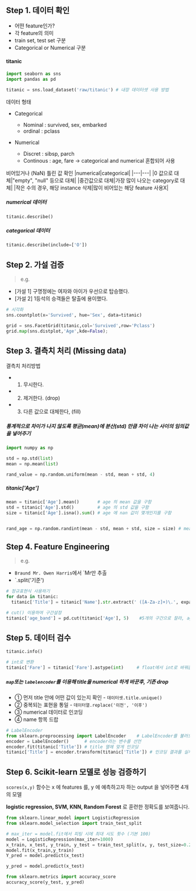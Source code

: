 ## Step 1. 데이터 확인
- 어떤 feature인가?
- 각 feature의 의미
- train set, test set 구분
- Categorical or Numerical 구분

#### titanic
```python
import seaborn as sns
import pandas as pd

titanic = sns.load_dataset('raw/titanic') # 내장 데이터셋 사용 방법
```
데이터 형태
- Categorical
	- Nominal : survived, sex, embarked
	- ordinal : pclass

- Numerical
	- Discret : sibsp, parch
	- Continous : age, fare
-> categorical and numerical 혼합되어 사용

비어있거나 (NaN) 틀린 값 확인
	|numerical|categorical|
	|---|---|
	|0 값으로 대체|"empty", "null" 등으로 대체|
	|중간값으로 대체|가장 많이 나오는 category로 대체|
	|작은 수의 경우, 해당 instance 삭제|많이 비어있는 해당 feature 사용X|
##### numerical 데이터
```python
titanic.describe()
```
##### categorical 데이터
```python
titanic.describe(include=['O'])
```

## Step 2. 가설 검증
> e.g.
- [가설 1] 구명정에는 여자와 아이가 우선으로 탑승했다.
- [가설 2] 1등석의 승객들은 탈출에 용이했다.
```python
# 시각화
sns.countplot(x='Survived', hue='Sex', data=titanic)

grid = sns.FacetGrid(titanic,col='Survived',row='Pclass')
grid.map(sns.distplot,'Age',kde=False);
```

## Step 3. 결측치 처리 (Missing data)
결측치 처리방법
- 1. 무시한다.
- 2. 제거한다. (drop)
- 3. 다른 값으로 대체한다, (fill)

##### 통계적으로 차이가 나지 않도록 평균(mean)에 분산(std) 만큼 차이 나는 사이의 임의값을 넣어주기
```python
import numpy as np

std = np.std(list)
mean = np.mean(list)

rand_value = np.random.uniform(mean - std, mean + std, 4)
```
##### titanic['Age']
```python
mean = titanic['Age'].mean()       # age 의 mean 값을 구함
std = titanic['Age'].std()         # age 의 std 값을 구함
size = titanic['Age'].isna().sum() # age 에 nan 값이 몇개인지를 구함 


rand_age = np.random.randint(mean - std, mean + std, size = size) # mean 에서 std 만큼 떨어져 있는 랜덤한 값들을 size 만큼 반환
```

## Step 4. Feature Engineering
>  e.g.
- `Braund Mr. Owen Harris`에서 `Mr만 추출
- `.split('기준')
```python
# 정규표현식 사용하기
for data in titanic:
  titanic['Title'] = titanic['Name'].str.extract(' ([A-Za-z]+)\.', expand=False) 
```
```python
# cut() 이용하여 구간설정
titanic['age_band'] = pd.cut(titanic['Age'], 5)    #5개의 구간으로 잘라, ageband 라는 새로운 열 생성
```

## Step 5. 데이터 검수
```python
titanic.info()

# int로 변환
titanic['Fare'] = titanic['Fare'].astype(int)     # float에서 int로 바꿔줍니다
```
##### `map`또는 `labelencoder`를 이용해 title을 numerical 하게 바꾼후, 기존 drop
 - ① 먼저 title 안에 어떤 값이 있는지 확인 - `데이터셋.title.unique()`
 - ② 중복되는 표현을 통일 - `데이터열.replace('이전', '이후')`
 - ③ numerical 데이터로 인코딩
 - ④ name 항목 드랍

```python
# LabelEncoder
from sklearn.preprocessing import LabelEncoder    # LabelEncoder를 불러오기
encoder = LabelEncoder()      # encoder라는 변수를 선언
encoder.fit(titanic['Title']) # title 열에 맞게 인코딩
titanic['Title'] = encoder.transform(titanic['Title']) # 인코딩 결과를 실제 행에 적용
```
## Step 6. Scikit-learn 모델로 성능 검증하기
`scores(x,y)` 함수는 x 에 features 를, y 에 예측하고자 하는 output 을 넣어주면
4개의 모델 

**logistic regression, SVM, KNN, Random Forest** 로 훈련한 정확도를 보여줍니다. 
```python
from sklearn.linear_model import LogisticRegression
from sklearn.model_selection import train_test_split

# max_iter = model.fit에서 피팅 시에 최대 시도 횟수 (기본 100)
model = LogisticRegression(max_iter=1000)   
x_train, x_test, y_train, y_test = train_test_split(x, y, test_size=0.2)
model.fit(x_train,y_train)
Y_pred = model.predict(x_test)

y_pred = model.predict(x_test)

from sklearn.metrics import accuracy_score
accuracy_score(y_test, y_pred)
```

